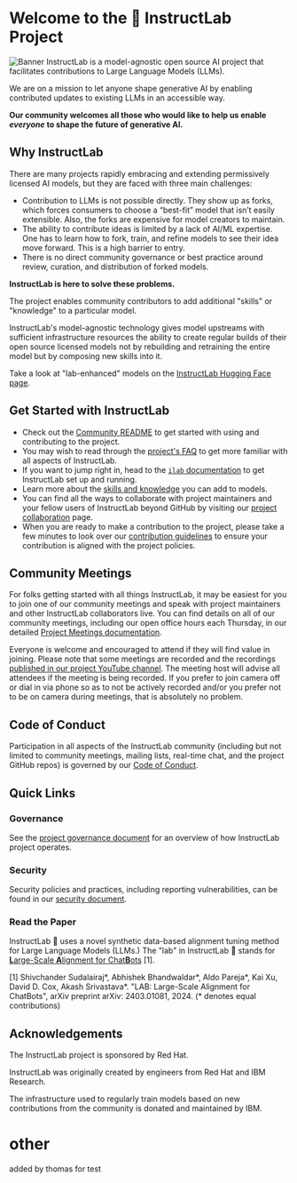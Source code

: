 # Welcome to the 🐶 InstructLab Project

![Banner](https://github.com/instructlab/.github/blob/main/assets/instructlab-banner.png)
InstructLab is a model-agnostic open source AI project that facilitates contributions to Large Language Models (LLMs).

We are on a mission to let anyone shape generative AI by enabling contributed updates to existing LLMs in an accessible way.

**Our community welcomes all those who would like to help us enable ***everyone*** to shape the future of generative AI.**

## Why InstructLab

There are many projects rapidly embracing and extending permissively licensed AI models, but they are faced with three main challenges:

* Contribution to LLMs is not possible directly. They show up as forks, which forces consumers to choose a “best-fit” model that isn’t easily extensible. Also, the forks are expensive for model creators to maintain.
* The ability to contribute ideas is limited by a lack of AI/ML expertise. One has to learn how to fork, train, and refine models to see their idea move forward. This is a high barrier to entry.
* There is no direct community governance or best practice around review, curation, and distribution of forked models.

**InstructLab is here to solve these problems.**

The project enables community contributors to add additional "skills" or "knowledge" to a particular model.

InstructLab's model-agnostic technology gives model upstreams with sufficient infrastructure resources the ability to create regular builds of their open source licensed models not by rebuilding and retraining the entire model but by composing new skills into it.

Take a look at "lab-enhanced" models on the [InstructLab Hugging Face page](https://huggingface.co/instructlab).

## Get Started with InstructLab

* Check out the [Community README](https://github.com/instructlab/community/blob/main/README.md) to get started with using and contributing to the project.
* You may wish to read through the [project's FAQ](https://github.com/instructlab/community/blob/main/FAQ.md) to get more familiar with all aspects of InstructLab.
* If you want to jump right in, head to the [`ilab` documentation](https://github.com/instructlab/instructlab/blob/main/README.md) to get InstructLab set up and running.
* Learn more about the [skills and knowledge](https://github.com/instructlab/taxonomy/blob/main/README.md) you can add to models.
* You can find all the ways to collaborate with project maintainers and your fellow users of InstructLab beyond GitHub by visiting our [project collaboration](https://github.com/instructlab/community/blob/main/Collaboration.md) page.
* When you are ready to make a contribution to the project, please take a few minutes to look over our [contribution guidelines](https://github.com/instructlab/community/blob/main/CONTRIBUTING.md) to ensure your contribution is aligned with the project policies.

## Community Meetings

For folks getting started with all things InstructLab, it may be easiest for you to join one of our community meetings and speak with project maintainers and other InstructLab collaborators live. You can find details on all of our community meetings, including our open office hours each Thursday, in our detailed [Project Meetings documentation](https://github.com/instructlab/community/blob/main/Collaboration.md#project-meetings).

Everyone is welcome and encouraged to attend if they will find value in joining. Please note that some meetings are recorded and the recordings [published in our project YouTube channel](https://www.youtube.com/@InstructLab/playlists). The meeting host will advise all attendees if the meeting is being recorded. If you prefer to join camera off or dial in via phone so as to not be actively recorded and/or you prefer not to be on camera during meetings, that is absolutely no problem.

## Code of Conduct

Participation in all aspects of the InstructLab community (including but not limited to community meetings, mailing lists, real-time chat, and the project GitHub repos) is governed by our [Code of Conduct](https://github.com/instructlab/community/blob/main/CODE_OF_CONDUCT.md).

## Quick Links

### Governance

See the [project governance document](https://github.com/instructlab/community/blob/main/GOVERNANCE.md) for an overview of how InstructLab project operates.

### Security

Security policies and practices, including reporting vulnerabilities, can be found in our [security document](https://github.com/instructlab/community/blob/main/SECURITY.md).

### Read the Paper

InstructLab 🐶 uses a novel synthetic data-based alignment tuning method for Large Language Models (LLMs.) The "lab" in InstructLab 🥼 stands for [**L**arge-Scale **A**lignment for Chat**B**ots](https://arxiv.org/abs/2403.01081) [1].

[1] Shivchander Sudalairaj*, Abhishek Bhandwaldar*, Aldo Pareja*, Kai Xu, David D. Cox, Akash Srivastava*. "LAB: Large-Scale Alignment for ChatBots", arXiv preprint arXiv: 2403.01081, 2024. (* denotes equal contributions)

## Acknowledgements

The InstructLab project is sponsored by Red Hat.

InstructLab was originally created by engineers from Red Hat and IBM Research.

The infrastructure used to regularly train models based on new contributions from the community is donated and maintained by IBM.

# other
added by thomas for test 
